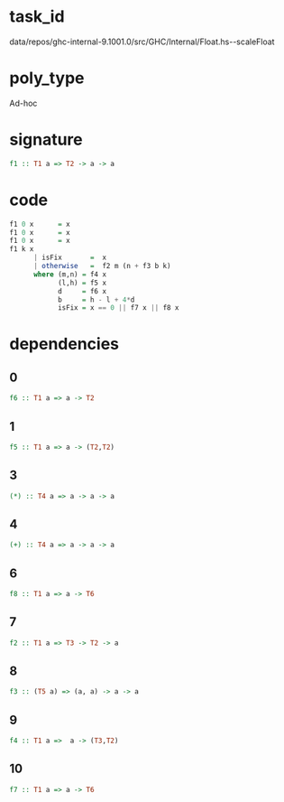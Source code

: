 
# task_id
data/repos/ghc-internal-9.1001.0/src/GHC/Internal/Float.hs--scaleFloat

# poly_type
Ad-hoc

# signature
```haskell
f1 :: T1 a => T2 -> a -> a
```   

# code
```haskell
f1 0 x      = x
f1 0 x      = x
f1 0 x      = x
f1 k x
      | isFix       =  x
      | otherwise   =  f2 m (n + f3 b k)
      where (m,n) = f4 x
            (l,h) = f5 x
            d     = f6 x
            b     = h - l + 4*d
            isFix = x == 0 || f7 x || f8 x
```

# dependencies
## 0
```haskell
f6 :: T1 a => a -> T2
```
## 1
```haskell
f5 :: T1 a => a -> (T2,T2)
```
## 3
```haskell
(*) :: T4 a => a -> a -> a
```
## 4
```haskell
(+) :: T4 a => a -> a -> a
```
## 6
```haskell
f8 :: T1 a => a -> T6
```
## 7
```haskell
f2 :: T1 a => T3 -> T2 -> a
```
## 8
```haskell
f3 :: (T5 a) => (a, a) -> a -> a
```
## 9
```haskell
f4 :: T1 a =>  a -> (T3,T2)
```
## 10
```haskell
f7 :: T1 a => a -> T6
```
